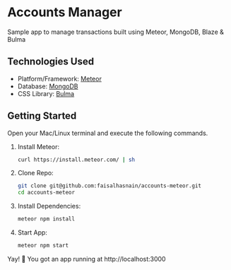 # Accounts Manager
Sample app to manage transactions built using Meteor, MongoDB, Blaze &amp; Bulma

## Technologies Used
- Platform/Framework: [Meteor](https://www.meteor.com)
- Database: [MongoDB](https://www.mongodb.com)
- CSS Library: [Bulma](http://bulma.io)

## Getting Started
Open your Mac/Linux terminal and execute the following commands.
  1.  Install Meteor:
      ```bash
      curl https://install.meteor.com/ | sh
      ```
  2.  Clone Repo:
      ```bash
      git clone git@github.com:faisalhasnain/accounts-meteor.git
      cd accounts-meteor
      ```
  3.  Install Dependencies:
      ```bash
      meteor npm install
      ```
  4.  Start App:
      ```bash
      meteor npm start
      ```
  
  Yay! 🎉 You got an app running at http://localhost:3000
